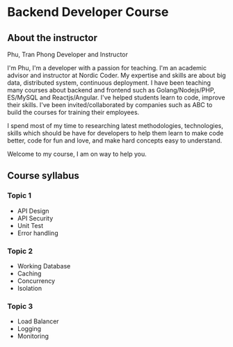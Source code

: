 # Backend Developer Course

## About the instructor
Phu, Tran Phong Developer and Instructor

I'm Phu, I'm a developer with a passion for teaching. I'm an academic advisor and instructor at Nordic Coder. My expertise and skills are about big data, distributed system, continuous deployment. I have been teaching many courses about backend and frontend such as Golang/Nodejs/PHP, ES/MySQL and Reactjs/Angular. I've helped students learn to code, improve their skills. I've been invited/collaborated by companies such as ABC to build the courses for training their employees.

I spend most of my time to researching latest methodologies, technologies, skills which should be have for developers to help them learn to make code better, code for fun and love, and make hard concepts easy to understand.

Welcome to my course, I am on way to help you.

## Course syllabus

### Topic 1

- API Design
- API Security
- Unit Test
- Error handling

### Topic 2

- Working Database
- Caching
- Concurrency
- Isolation

### Topic 3

- Load Balancer
- Logging
- Monitoring


 
